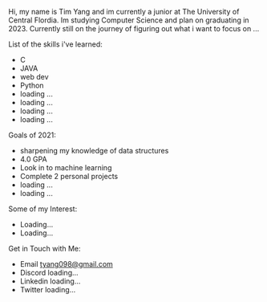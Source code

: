 
Hi, my name is Tim Yang and im currently a junior at The University of Central Flordia. Im studying Computer Science and plan on graduating in 2023. 
Currently still on the journey of figuring out what i want to focus on ...

List of the skills i've learned: 
  - C
  - JAVA
  - web dev
  - Python
  - loading ...
  - loading ...
  - loading ...
  - loading ...
  
  
Goals of 2021:
  - sharpening my knowledge of data structures
  - 4.0 GPA
  - Look in to machine learning 
  - Complete 2 personal projects 
  - loading ...
  - loading ...
  
  
Some of my Interest:
  - Loading...
  - Loading...
    
  
Get in Touch with Me:
  - Email  tyang098@gmail.com
  - Discord  loading...
  - Linkedin  loading...
  - Twitter  loading...
    
  
